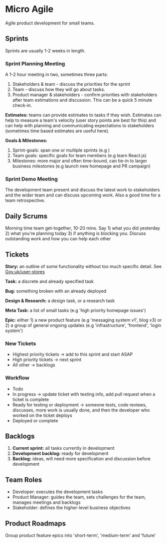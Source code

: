 Micro Agile
===========

Agile product development for small teams.

## Sprints

Sprints are usually 1-2 weeks in length.

### Sprint Planning Meeting

A 1-2 hour meeting in two, sometimes three parts:

1) Stakeholders & team - discuss the priorities for the sprint
2) Team - discuss how they will go about tasks.
3) Product manager & stakeholders - confirm priorities with stakeholders after team estimations and discussion. This can be a quick 5 minute check-in.

__Estimates:__ teams can provide estimates to tasks if they wish. Estimates can help to measure a team's velocity (user story points are best for this) and can help with planning and communicating expectations to stakeholders (sometimes time based estimates are useful here).

__Goals & Milestones:__

1) Sprint-goals: span one or multiple sprints (e.g )
2) Team goals: specific goals for team members (e.g learn React.js)
3) Milestones: more major and often time-bound, can tie-in to larger business milestones (e.g launch new homepage and PR campaign)

### Sprint Demo Meeting

The development team present and discuss the latest work to stakeholders and the wider team and can discuss upcoming work. Also a good time for a team retrospective.

## Daily Scrums

Morning time team get-together, 10-20 mins. Say 1) what you did yesterday 2) what you're planning today 3) if anything is blocking you. Discuss outstanding work and how you can help each other

## Tickets

__Story:__ an outline of some functionality without too much specific detail.
See [Gov.uk/user-stores](https://www.gov.uk/service-manual/agile-delivery/writing-user-stories)

__Task:__ a discrete and already specified task

__Bug:__ something broken with an already deployed

__Design & Research:__ a design task, or a research task

__Meta Task:__ a list of small tasks (e.g 'high priority homepage issues')

__Epic:__ either 1) a new product feature (e.g 'messaging system v1', blog v3) or 2) a group of general ongoing updates (e.g 'infrastructure', 'frontend', 'login system')

### New Tickets

* Highest priority tickets -> add to this sprint and start ASAP
* High priority tickets -> next sprint
* All other -> backlogs

### Workflow

* Todo
* In progress -> update ticket with testing info, add pull request when a ticket is complete
* Ready for testing or deployment -> someone tests, code reviews, discusses, more work is usually done, and then the developer who worked on the ticket deploys
* Deployed or complete

## Backlogs

1) __Current sprint:__ all tasks currently in development
2) __Development backlog:__ ready for development
3) __Backlog:__ ideas, will need more specification and discussion before development

## Team Roles

* Developer: executes the development tasks
* Product Manager: guides the team, sets challenges for the team, manages meetings and backlogs
* Stakeholder: defines the higher-level business objectives

## Product Roadmaps

Group product feature epics into 'short-term', 'medium-term' and 'future'

